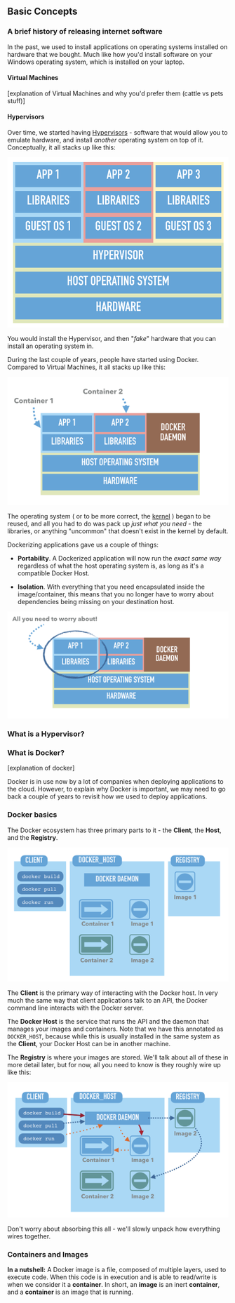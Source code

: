 ## Basic Concepts

### A brief history of releasing internet software

In the past, we used to install applications on operating systems installed on hardware that we bought. Much like how you'd install software on your Windows operating system, which is installed on your laptop.

#### Virtual Machines

[explanation of Virtual Machines and why you'd prefer them (cattle vs pets stuff)]

#### Hypervisors

Over time, we started having [Hypervisors](https://en.wikipedia.org/wiki/Hypervisor) - software that would allow you to emulate hardware, and install *another* operating system on top of it. Conceptually, it all stacks up like this:

![Virtualization](/images/1-vms.png)

You would install the Hypervisor, and then "*fake*" hardware that you can install an operating system in.

During the last couple of years, people have started using Docker. Compared to Virtual Machines, it all stacks up like this:

![Containerization](/images/2-containers.png)

The operating system ( or to be more correct, the [kernel](https://en.wikipedia.org/wiki/Kernel_(operating_system)) ) began to be reused, and all you had to do was pack up *just what you need* - the libraries, or anything "uncommon" that doesn't exist in the kernel by default.

Dockerizing applications gave us a couple of things:

 - **Portability**. A Dockerized application will now run the *exact same way* regardless of what the host operating system is, as long as it's a compatible Docker Host.

 - **Isolation**. With everything that you need encapsulated inside the image/container, this means that you no longer have to worry about dependencies being missing on your destination host.

![Concerns](/images/3-concerns.png)

### What is a Hypervisor?

### What is Docker?

[explanation of docker]

Docker is in use now by a lot of companies when deploying applications to the cloud. However, to explain why Docker is important, we may need to go back a couple of years to revisit how we used to deploy applications.


### Docker basics

The Docker ecosystem has three primary parts to it - the **Client**, the **Host**, and the **Registry**.

![Ecosystem](/images/4-docker.png)

The **Client** is the primary way of interacting with the Docker host. In very much the same way that client applications talk to an API, the Docker command line interacts with the Docker server.

The **Docker Host** is the service that runs the API and the daemon that manages your images and containers. Note that we have this annotated as `DOCKER_HOST`, because while this is usually installed in the same system as the **Client**, your Docker Host can be in another machine.

The **Registry** is where your images are stored. We'll talk about all of these in more detail later, but for now, all you need to know is they roughly wire up like this:

![Ecosystem](/images/5-docker2.png)

Don't worry about absorbing this all - we'll slowly unpack how everything wires together.


### Containers and Images

**In a nutshell:** A Docker image is a file, composed of multiple layers, used to execute code. When this code is in execution and is able to read/write is when we consider it a **container**. In short, an **image** is an inert **container**, and a **container** is an image that is running.
